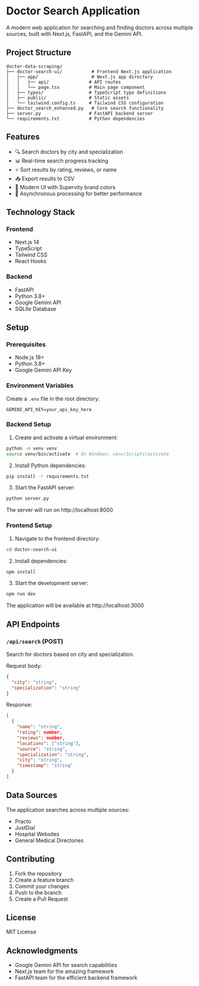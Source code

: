 # Doctor Search Application

A modern web application for searching and finding doctors across multiple sources, built with Next.js, FastAPI, and the Gemini API.

## Project Structure

```
doctor-data-scraping/
├── doctor-search-ui/           # Frontend Next.js application
│   ├── app/                    # Next.js app directory
│   │   ├── api/               # API routes
│   │   └── page.tsx           # Main page component
│   ├── types/                 # TypeScript type definitions
│   ├── public/                # Static assets
│   └── tailwind.config.ts     # Tailwind CSS configuration
├── doctor_search_enhanced.py   # Core search functionality
├── server.py                  # FastAPI backend server
└── requirements.txt           # Python dependencies
```

## Features

- 🔍 Search doctors by city and specialization
- 📊 Real-time search progress tracking
- ⭐ Sort results by rating, reviews, or name
- 📥 Export results to CSV
- 🎨 Modern UI with Supervity brand colors
- 🔄 Asynchronous processing for better performance

## Technology Stack

### Frontend
- Next.js 14
- TypeScript
- Tailwind CSS
- React Hooks

### Backend
- FastAPI
- Python 3.8+
- Google Gemini API
- SQLite Database

## Setup

### Prerequisites
- Node.js 18+
- Python 3.8+
- Google Gemini API Key

### Environment Variables
Create a `.env` file in the root directory:
```env
GEMINI_API_KEY=your_api_key_here
```

### Backend Setup
1. Create and activate a virtual environment:
```bash
python -m venv venv
source venv/bin/activate  # On Windows: venv\Scripts\activate
```

2. Install Python dependencies:
```bash
pip install -r requirements.txt
```

3. Start the FastAPI server:
```bash
python server.py
```
The server will run on http://localhost:8000

### Frontend Setup
1. Navigate to the frontend directory:
```bash
cd doctor-search-ui
```

2. Install dependencies:
```bash
npm install
```

3. Start the development server:
```bash
npm run dev
```
The application will be available at http://localhost:3000

## API Endpoints

### `/api/search` (POST)
Search for doctors based on city and specialization.

Request body:
```json
{
  "city": "string",
  "specialization": "string"
}
```

Response:
```json
[
  {
    "name": "string",
    "rating": number,
    "reviews": number,
    "locations": ["string"],
    "source": "string",
    "specialization": "string",
    "city": "string",
    "timestamp": "string"
  }
]
```

## Data Sources
The application searches across multiple sources:
- Practo
- JustDial
- Hospital Websites
- General Medical Directories

## Contributing
1. Fork the repository
2. Create a feature branch
3. Commit your changes
4. Push to the branch
5. Create a Pull Request

## License
MIT License

## Acknowledgments
- Google Gemini API for search capabilities
- Next.js team for the amazing framework
- FastAPI team for the efficient backend framework 
